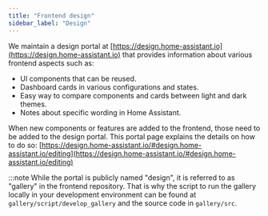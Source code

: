 ```yaml
---
title: "Frontend design"
sidebar_label: "Design"
---
```


We maintain a design portal at [https://design.home-assistant.io](https://design.home-assistant.io) that provides information about various frontend aspects such as:

* UI components that can be reused.
* Dashboard cards in various configurations and states.
* Easy way to compare components and cards between light and dark themes.
* Notes about specific wording in Home Assistant.

When new components or features are added to the frontend, those need to be added to the design portal. This portal page explains the details on how to do so: [https://design.home-assistant.io/#design.home-assistant.io/editing](https://design.home-assistant.io/#design.home-assistant.io/editing)

:::note
While the portal is publicly named "design", it is referred to as "gallery" in the frontend repository. That is why the script to run the gallery locally in your development environment can be found at `gallery/script/develop_gallery` and the source code in `gallery/src`.

